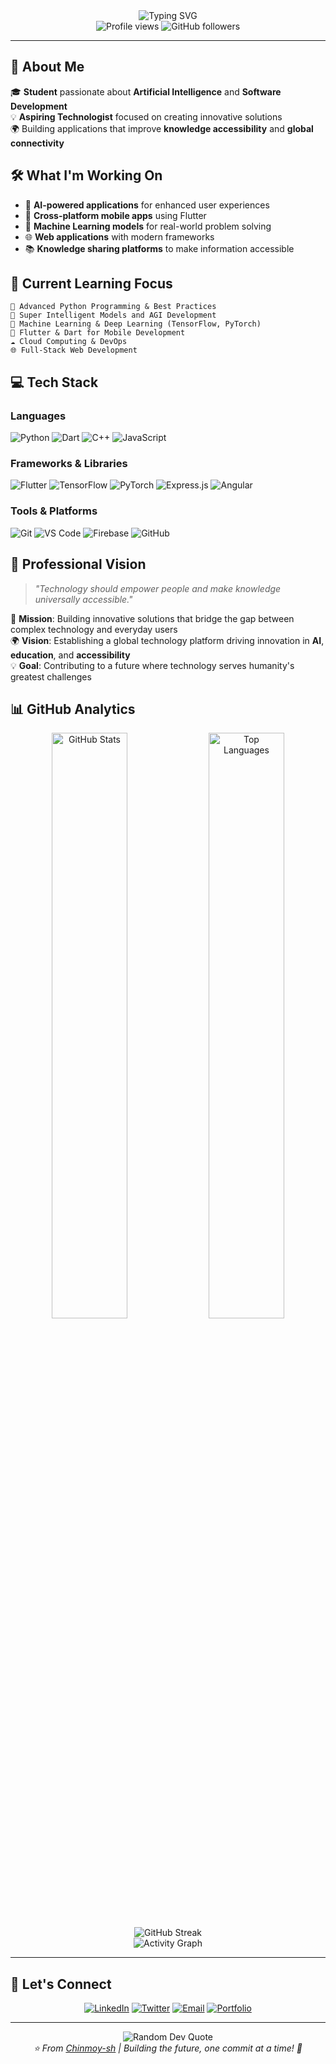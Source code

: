 <div align="center">
  <img src="https://readme-typing-svg.herokuapp.com?font=Fira+Code&size=32&duration=2800&pause=2000&color=A9FEF7&center=true&vCenter=true&width=940&lines=Hey!+I'm+Chinmoy+Kumar+Biswas+👋;Student+%7C+AI+Enthusiast+%7C+Future+Technologist;Building+the+Future+of+Computer+Technology+and+AI" alt="Typing SVG" />
</div>

<div align="center">
  <img src="https://komarev.com/ghpvc/?username=Chinmoy-sh&label=Profile%20views&color=0e75b6&style=flat" alt="Profile views" />
  <img src="https://img.shields.io/github/followers/Chinmoy-sh?label=Followers&style=social" alt="GitHub followers" />
</div>

---

## 🚀 About Me

🎓 **Student** passionate about **Artificial Intelligence** and **Software Development**  
💡 **Aspiring Technologist** focused on creating innovative solutions  
🌍 Building applications that improve **knowledge accessibility** and **global connectivity**  

## 🛠️ What I'm Working On

- 🤖 **AI-powered applications** for enhanced user experiences
- 📱 **Cross-platform mobile apps** using Flutter
- 🧠 **Machine Learning models** for real-world problem solving
- 🌐 **Web applications** with modern frameworks
- 📚 **Knowledge sharing platforms** to make information accessible

## 🎯 Current Learning Focus

```text
🐍 Advanced Python Programming & Best Practices
🧠 Super Intelligent Models and AGI Development
🤖 Machine Learning & Deep Learning (TensorFlow, PyTorch)
📱 Flutter & Dart for Mobile Development
☁️ Cloud Computing & DevOps
🌐 Full-Stack Web Development
```

## 💻 Tech Stack

### **Languages**

![Python](https://img.shields.io/badge/Python-3776AB?style=for-the-badge&logo=python&logoColor=white)
![Dart](https://img.shields.io/badge/Dart-0175C2?style=for-the-badge&logo=dart&logoColor=white)
![C++](https://img.shields.io/badge/C++-00599C?style=for-the-badge&logo=c%2B%2B&logoColor=white)
![JavaScript](https://img.shields.io/badge/JavaScript-F7DF1E?style=for-the-badge&logo=javascript&logoColor=black)

### **Frameworks & Libraries**

![Flutter](https://img.shields.io/badge/Flutter-02569B?style=for-the-badge&logo=flutter&logoColor=white)
![TensorFlow](https://img.shields.io/badge/TensorFlow-FF6F00?style=for-the-badge&logo=tensorflow&logoColor=white)
![PyTorch](https://img.shields.io/badge/PyTorch-EE4C2C?style=for-the-badge&logo=pytorch&logoColor=white)
![Express.js](https://img.shields.io/badge/Express.js-404D59?style=for-the-badge)
![Angular](https://img.shields.io/badge/Angular-DD0031?style=for-the-badge&logo=angular&logoColor=white)

### **Tools & Platforms**

![Git](https://img.shields.io/badge/Git-F05032?style=for-the-badge&logo=git&logoColor=white)
![VS Code](https://img.shields.io/badge/VS%20Code-007ACC?style=for-the-badge&logo=visual-studio-code&logoColor=white)
![Firebase](https://img.shields.io/badge/Firebase-FFCA28?style=for-the-badge&logo=firebase&logoColor=black)
![GitHub](https://img.shields.io/badge/GitHub-181717?style=for-the-badge&logo=github&logoColor=white)

## 🎯 Professional Vision

> *"Technology should empower people and make knowledge universally accessible."*

🚀 **Mission**: Building innovative solutions that bridge the gap between complex technology and everyday users  
🌍 **Vision**: Establishing a global technology platform driving innovation in **AI**, **education**, and **accessibility**  
💡 **Goal**: Contributing to a future where technology serves humanity's greatest challenges  

## 📊 GitHub Analytics

<div align="center">
  <img width="49%" src="https://github-readme-stats.vercel.app/api?username=Chinmoy-sh&show_icons=true&theme=tokyonight&hide_border=true&count_private=true" alt="GitHub Stats" />
  <img width="49%" src="https://github-readme-stats.vercel.app/api/top-langs/?username=Chinmoy-sh&layout=compact&theme=tokyonight&hide_border=true" alt="Top Languages" />
</div>

<div align="center">
  <img src="https://streak-stats.demolab.com?user=Chinmoy-sh&theme=tokyonight&hide_border=true&date_format=M%20j%5B%2C%20Y%5D" alt="GitHub Streak" />
</div>

<div align="center">
  <img src="https://github-readme-activity-graph.vercel.app/graph?username=Chinmoy-sh&theme=tokyo-night&hide_border=true&area=true" alt="Activity Graph" />
</div>

---

## 🤝 Let's Connect

<div align="center">
  
[![LinkedIn](https://img.shields.io/badge/LinkedIn-0077B5?style=for-the-badge&logo=linkedin&logoColor=white)](https://linkedin.com/in/chinmoy-kumar-biswas)
[![Twitter](https://img.shields.io/badge/Twitter-1DA1F2?style=for-the-badge&logo=twitter&logoColor=white)](https://twitter.com/Chinmoy_SH)
[![Email](https://img.shields.io/badge/Email-D14836?style=for-the-badge&logo=gmail&logoColor=white)](mailto:bangladeshchinmoy@gmail.com)
[![Portfolio](https://img.shields.io/badge/Portfolio-FF5722?style=for-the-badge&logo=google-chrome&logoColor=white)](https://chinmoy-sh.github.io)

</div>

---

<div align="center">
  <img src="https://quotes-github-readme.vercel.app/api?type=horizontal&theme=tokyonight" alt="Random Dev Quote" />
</div>

<div align="center">
  <i>⭐ From <a href="https://github.com/Chinmoy-sh">Chinmoy-sh</a> | Building the future, one commit at a time! 🚀</i>
</div>
